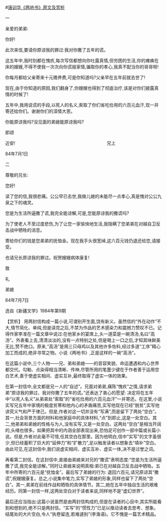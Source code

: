 #[唐训华《两地书》原文及赏析](https://www.vrrw.net/wx/15274.html)

一

亲爱的弟弟:

你好!

此次来信,要请你原谅我的罪过:我对你撒了五年的谎。

这五年中,我时刻都在愧疚,每次写信都想向你吐露真情,但穷困的生活,你的瘫痪在床的嫂嫂,不得不使我一次次向你谎报家情,骗取你的孝心,我真不配当你的哥哥呀!

你每月都给父亲寄来十元赡养费,可是你知道吗?父亲早在五年前就去世了!

现在,由于你知道的原因,我们翻身了,你嫂嫂也得到了彻底治疗,该是对你们披露真情的时候了!

五年中,我用说谎的手段,以死人的名义,索取了你们省吃俭用的六百元血汗,现一并寄还给你们。谢谢你们的深情大恩。

你能原谅我吗?没见面的弟媳能原谅我吗?

即颂

近安!　　　　　　　　　　　　　　　　　　　　　兄上

84年7月1日

二

尊敬的兄长:

您好!

读了您的信,我很悲痛。公公早已去世,我做儿媳的未能尽一点孝心,真是愧对公公九泉之下的魂灵。

您是为生活所逼撒了谎,我完全能谅解,可是,您能原谅我的撒谎吗?

为了使老人不至过度悲伤,为了让您一家愉快地生活,我隐瞒了您弟弟在对越自卫反击战中牺牲的消息。

寄给你们的钱是您弟弟的抚恤金。现在我手头很宽绰,这六百元钱仍退还给您,请接受。

也请兄长原谅我的罪过。祝贺嫂嫂病体康复!

致

礼

弟媳

84年7月7日

选自《新疆文学》1984年第9期



【赏析】 用两封信构成一篇小说,可谓别开生面,饶有新义。虽然信的“外在动作”不大,情节简化、单纯,但是读完之后,不禁为作品的艺术感染力和震撼力赞叹不已。记得作家李准在一篇文章中说过:在他家乡的宴席上,头一道菜是一碗清汤,名曰“高汤”。外表看上去,清清淡淡的,没有一点特别之处,但是喝上一口之后,才知其味鲜美无比,赞不绝口。原来,“高汤”是用三只母鸡以及其他许多佐料,经过多道“工序”精心加工而成的,绝非寻常之物。小说《两地书》,正是这样的一碗“高汤”。

在这篇小说中,三个人物——兄、弟和弟媳——的音容笑貌、命运遭遇和内心世界都交代。勾勒、点染得相当清晰、传神,尽管所用的笔墨少键在于作者善于运用空白艺术,善于使虚实相间、虚实互补,最终取得了虚实一体的效果。

在第一封信中,全文都是兄一人的“自述”。兄面对弟弟,痛陈“愧疚”之情,请求弟弟“原谅我的罪过、我对你撒了五年的谎。”还表达了衷心的愿望: 决定将在五年中“以死人名义”从弟弟处“索取”的“省吃俭用的六百元血汗”一并寄还。在这里,小说实写兄五年中家境的极度贫寒和他内心的矛盾痛苦,实写他现在已经“脱贫”,实写他讲究义气和严于律己。但是,作者对这一切并没有“写满”,而是留下了两处“空白”。其一,社会背景方面的材料和他家庭中的具体材料,“点”到即止,这是一处空白。其二,他弟弟和弟媳的性格与为人,没有实写,又是一处空白。这两处“空白”是相当开阔的,头绪也很多。如果把其中的内涵全部表现出来,恐怕足可创作一部中篇或长篇小说。但是,作者对此毫不可惜,任其空白在那里。因为他明白,信中“实写”的文字虽很少,但已经蓄积了巨大的“延伸力”和“扩散力”,足以触发读者以想象去“填补”空白。由此可见,在这封信中,我们说虚实相间、虚实互补、虚实一体,决不是过誉之词。

再看第二封信。在这封信中,直接由弟媳来对兄的“撒谎”表明态度:“您是为生活所逼撒了谎,我完全能谅解。”同时让弟媳来说明真相:弟已在对越自卫反击战中牺牲。五年中所寄的六百元是“抚恤金”。最后写了弟媳的行为: 退回六百元,请兄原谅其“撒谎”,祝嫂嫂康复。总之,小说集中笔力,实写了弟媳的形象,同样也留下了两处“空白”。其一,弟弟在前线作战和牺牲的具体情节。其二,她在五年中独自生活的艰难经历。同第一封信一样,这两处空白对于读者来说,同样地不是“虚幻世界”。

最后还应当指出:这篇小说虽然是由两封信构成的,但是在读者的心目中,其实所能看到和想到的,绝不只是两封信。“实写”的“惯性力”已足以推动读者去思考、想象。结尾处的大片空白,令人“执卷留连,若难遽别”(李渔语)。它不愧是一篇艺术精品。

